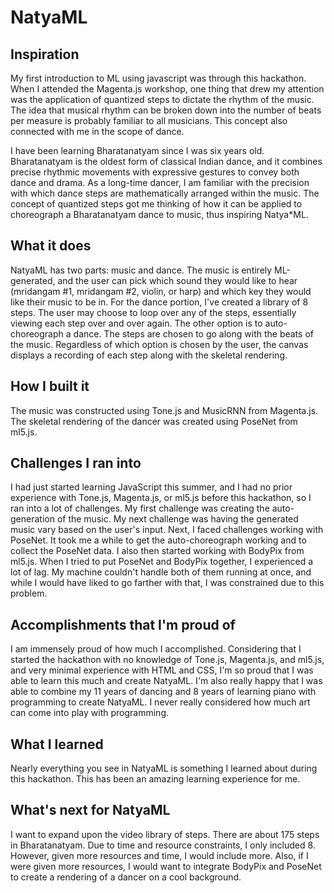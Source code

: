NatyaML
=================

## Inspiration

My first introduction to ML using javascript was through this hackathon. When I attended the Magenta.js workshop, one thing that drew my attention was the application of quantized steps to dictate the rhythm of the music. The idea that musical rhythm can be broken down into the number of beats per measure is probably familiar to all musicians. This concept also connected with me in the scope of dance. 

I have been learning Bharatanatyam since I was six years old. Bharatanatyam is the oldest form of classical Indian dance, and it combines precise rhythmic movements with expressive gestures to convey both dance and drama. As a long-time dancer, I am familiar with the precision with which dance steps are mathematically arranged within the music. The concept of quantized steps got me thinking of how it can be applied to choreograph a Bharatanatyam dance to music, thus inspiring Natya*ML. 

## What it does

NatyaML has two parts: music and dance. The music is entirely ML-generated, and the user can pick which sound they would like to hear (mridangam #1, mridangam #2, violin, or harp) and which key they would like their music to be in. For the dance portion, I've created a library of 8 steps. The user may choose to loop over any of the steps, essentially viewing each step over and over again. The other option is to auto-choreograph a dance. The steps are chosen to go along with the beats of the music. Regardless of which option is chosen by the user, the canvas displays a recording of each step along with the skeletal rendering. 

## How I built it

The music was constructed using Tone.js and MusicRNN from Magenta.js. The skeletal rendering of the dancer was created using PoseNet from ml5.js. 

## Challenges I ran into

I had just started learning JavaScript this summer, and I had no prior experience with Tone.js, Magenta.js, or ml5.js before this hackathon, so I ran into a lot of challenges. My first challenge was creating the auto-generation of the music. My next challenge was having the generated music vary based on the user's input. Next, I faced challenges working with PoseNet. It took me a while to get the auto-choreograph working and to collect the PoseNet data. I also then started working with BodyPix from ml5.js. When I tried to put PoseNet and BodyPix together, I experienced a lot of lag. My machine couldn't handle both of them running at once, and while I would have liked to go farther with that, I was constrained due to this problem. 

## Accomplishments that I'm proud of

I am immensely proud of how much I accomplished. Considering that I started the hackathon with no knowledge of Tone.js, Magenta.js, and ml5.js, and very minimal experience with HTML and CSS, I'm so proud that I was able to learn this much and create NatyaML. I'm also really happy that I was able to combine my 11 years of dancing and 8 years of learning piano with programming to create NatyaML. I never really considered how much art can come into play with programming.  

## What I learned

Nearly everything you see in NatyaML is something I learned about during this hackathon. This has been an amazing learning experience for me. 

## What's next for NatyaML
I want to expand upon the video library of steps. There are about 175 steps in Bharatanatyam. Due to time and resource constraints, I only included 8. However, given more resources and time, I would include more. Also, if I were given more resources, I would want to integrate BodyPix and PoseNet to create a rendering of a dancer on a cool background. 